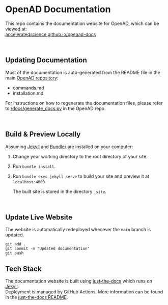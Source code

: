 # OpenAD Documentation

This repo contains the documentation website for OpenAD, which can be viewed at:<br>[acceleratedscience.github.io/openad-docs](https://acceleratedscience.github.io/openad-docs/)

<br>

## Updating Documentation

Most of the documentation is auto-generated from the README file in the main [OpenAD repository]:

- commands.md
- installation.md

For instructions on how to regenerate the documentation files, please refer to [/docs/generate_docs.py](https://github.com/acceleratedscience/open-ad-toolkit/blob/main/docs/generate_docs.py) in the OpenAD repo.

<br>

## Build &amp; Preview Locally

Assuming [Jekyll] and [Bundler] are installed on your computer:

1.  Change your working directory to the root directory of your site.

1.  Run `bundle install`.

1.  Run `bundle exec jekyll serve` to build your site and preview it at `localhost:4000`.

    The built site is stored in the directory `_site`.

<br>

## Update Live Website

The website is automatically redeployed whenever the `main` branch is updated.

    git add .
    git commit -m "Updated documentation"
    git push

## Tech Stack

The documentation website is built using [just-the-docs](https://github.com/just-the-docs/just-the-docs) which runs on [Jekyll].<br>
Deployment is managed by GitHub Actions. More information can be found in the [just-the-docs README].

[Jekyll]: https://jekyllrb.com
[Bundler]: https://bundler.io
[just-the-docs README]: README-just-the-docs.md
[OpenAD repository]: https://github.com/acceleratedscience
